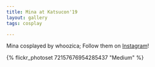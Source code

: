 ```yaml
---
title: Mina at Katsucon'19
layout: gallery
tags: cosplay

---
```


Mina cosplayed by whoozica; Follow them on [Instagram](https://www.instagram.com/whoozica)!

{% flickr_photoset 72157676954285437 "Medium" %}
